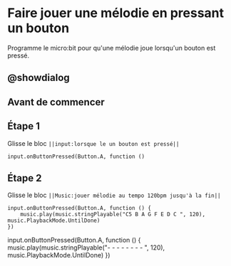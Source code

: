 # Faire jouer une mélodie en pressant un bouton
Programme le micro:bit pour qu'une mélodie joue lorsqu'un bouton est pressé.


## @showdialog
## Avant de commencer

## Étape 1
Glisse le bloc ``||input:lorsque le un bouton est pressé||``
 ```blocks
input.onButtonPressed(Button.A, function ()

```
## Étape 2
Glisse le bloc ``||Music:jouer mélodie au tempo 120bpm jusqu'à la fin||``

```blocks
input.onButtonPressed(Button.A, function () {
    music.play(music.stringPlayable("C5 B A G F E D C ", 120), music.PlaybackMode.UntilDone)
})

```

 input.onButtonPressed(Button.A, function () {
    music.play(music.stringPlayable("- - - - - - - - ", 120), music.PlaybackMode.UntilDone)
})